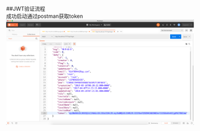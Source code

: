 ##JWT验证流程  
成功启动通过postman获取token
![成功启动取到token](https://github.com/ZhuangWD/springboot/blob/master/img/tokenImg.png)
